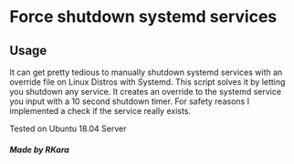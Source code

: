 # Force shutdown systemd services

## Usage

It can get pretty tedious to manually shutdown systemd services with an override file on Linux Distros with Systemd.
This script solves it by letting you shutdown any service. It creates an override to the systemd service you input with a 10 second shutdown timer. For safety reasons I implemented a check if the service really exists.

Tested on Ubuntu 18.04 Server




##### Made by RKara
